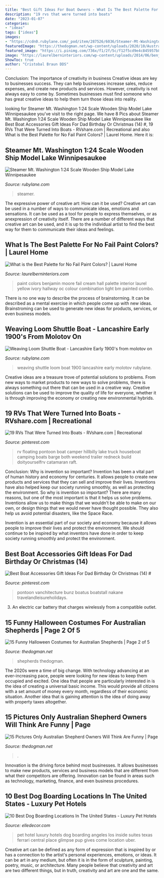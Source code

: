```yaml
---
title: "Best Gift Ideas For Boat Owners - What Is The Best Palette For No Fail Paint Colors?"
description: "19 rvs that were turned into boats"
date: "2023-01-07"
categories:
- "ideas"
tags: ["ideas"]
images:
- "https://cdn0.rubylane.com/_pod/item/287526/6036/Steamer-Mt-Washington-1-24-Scale-full-5o-720x2-959-f.jpg"
featuredImage: "https://thedogman.net/wp-content/uploads/2020/10/Australian-Shepherd-3.jpg"
featured_image: "https://i.pinimg.com/736x/f1/2f/5c/f12f5cd9e4c845957b8f85534b4d852b.jpg"
image: "https://laurelberninteriors.com/wp-content/uploads/2014/06/benjamin-moore-cream-hall-white-trim880x1200.jpg"
ShowToc: true
author: "Cristobal Braun DDS"
---
```



Conclusion: The importance of creativity in business
Creative ideas are key to businesses success. They can help businesses increase sales, reduce expenses, and create new products and services. However, creativity is not always easy to come by. Sometimes businesses must find someone who has great creative ideas to help them turn those ideas into reality.

	

		
looking for Steamer Mt. Washington 1:24 Scale Wooden Ship Model Lake Winnipesaukee you've visit to the right page. We have 8 Pics about Steamer Mt. Washington 1:24 Scale Wooden Ship Model Lake Winnipesaukee like Best Boat Accessories Gift Ideas For Dad Birthday Or Christmas (14) #, 19 RVs That Were Turned Into Boats - RVshare.com | Recreational and also What is the Best Palette for No Fail Paint Colors? | Laurel Home. Here it is:
		
    
## Steamer Mt. Washington 1:24 Scale Wooden Ship Model Lake Winnipesaukee

<img loading=lazy src="https://cdn0.rubylane.com/_pod/item/287526/6036/Steamer-Mt-Washington-1-24-Scale-full-5o-720x2-959-f.jpg" onerror="this.onerror=null;this.src='https://tse4.mm.bing.net/th?id=OIP.z7XdKfmin8slWc33ZgEwXQHaEj&amp;pid=15.1';" alt="Steamer Mt. Washington 1:24 Scale Wooden Ship Model Lake Winnipesaukee">

_Source: rubylane.com_

>steamer. 

	

The expressive power of creative art: How can it be used?
Creative art can be used in a number of ways to communicate ideas, emotions and sensations. It can be used as a tool for people to express themselves, or as anexpression of creativity itself. There are a number of different ways that creative art can be used, and it is up to the individual artist to find the best way for them to communicate their ideas and feelings.

    
## What Is The Best Palette For No Fail Paint Colors? | Laurel Home

<img loading=lazy src="https://laurelberninteriors.com/wp-content/uploads/2014/06/benjamin-moore-cream-hall-white-trim880x1200.jpg" onerror="this.onerror=null;this.src='https://tse1.mm.bing.net/th?id=OIP.34abTwRMB2Tsjoh0wNzFVQHaKG&amp;pid=15.1';" alt="What is the Best Palette for No Fail Paint Colors? | Laurel Home">

_Source: laurelberninteriors.com_

>paint colors benjamin moore fail cream hall palette interior laurel yellow ivory hallway oc colour combination light bm painted combo. 

	

There is no one way to describe the process of brainstorming. It can be described as a mental exercise in which people come up with new ideas. Brainstroming can be used to generate new ideas for products, services, or even business models.

    
## Weaving Loom Shuttle Boat - Lancashire Early 1900&#039;s From Molotov On

<img loading=lazy src="https://cdn0.rubylane.com/shops/molotov/8223.1L.jpg" onerror="this.onerror=null;this.src='https://tse4.mm.bing.net/th?id=OIP.C_1q9lFzvM_GuhJpAt1-2wHaEV&amp;pid=15.1';" alt="Weaving Loom Shuttle Boat - Lancashire Early 1900&#039;s from molotov on">

_Source: rubylane.com_

>weaving shuttle loom boat 1900 lancashire early molotov rubylane. 

	

Creative ideas are a treasure trove of potential solutions to problems. From new ways to market products to new ways to solve problems, there is always something out there that can be used in a creative way. Creative solutions can be used to improve the quality of life for everyone, whether it is through improving the economy or creating new environmental hybrids.

    
## 19 RVs That Were Turned Into Boats - RVshare.com | Recreational

<img loading=lazy src="https://i.pinimg.com/736x/01/32/d2/0132d273271d4e567b2e9dfa68b7f5d8.jpg" onerror="this.onerror=null;this.src='https://tse2.mm.bing.net/th?id=OIP.fTKmDfimCv7xg9ruFg6RLQHaE7&amp;pid=15.1';" alt="19 RVs That Were Turned Into Boats - RVshare.com | Recreational">

_Source: pinterest.com_

>rv floating pontoon boat camper hillbilly lake truck houseboat camping boats barge both weekend trailer redneck build doityourselfrv catamaran raft. 

	

Conclusion: Why is invention so important?
Invention has been a vital part of human history and economy for centuries. It allows people to create new products and services that they can sell and improve their lives. Inventions have also helped keep our society running smoothly, as well as protecting the environment.
So why is invention so important? There are many reasons, but one of the most important is that it helps us solve problems. Inventions allow us to make things that we wouldn’t be able to make on our own, or design things that we would never have thought possible. They also help us avoid potential disasters, like the Space Race.

 Invention is an essential part of our society and economy because it allows people to improve their lives and protect the environment. We should continue to be inspired by what inventors have done in order to keep society running smoothly and protect the environment.

    
## Best Boat Accessories Gift Ideas For Dad Birthday Or Christmas (14) #

<img loading=lazy src="https://i.pinimg.com/736x/f1/2f/5c/f12f5cd9e4c845957b8f85534b4d852b.jpg" onerror="this.onerror=null;this.src='https://tse3.mm.bing.net/th?id=OIP.aWY8oBeW-bX4N14tbs2xSAHaFC&amp;pid=15.1';" alt="Best Boat Accessories Gift Ideas For Dad Birthday Or Christmas (14) #">

_Source: pinterest.com_

>pontoon vanchitecture bunz boatus boatstall nakane travelandleisureholidays. 

	

3. An electric car battery that charges wirelessly from a compatible outlet. 

    
## 15 Funny Halloween Costumes For Australian Shepherds | Page 2 Of 5

<img loading=lazy src="https://thedogman.net/wp-content/uploads/2020/10/Australian-Shepherd-3.jpg" onerror="this.onerror=null;this.src='https://tse4.mm.bing.net/th?id=OIP.yZ4eAV0L53duf2hRPgzM6QHaJQ&amp;pid=15.1';" alt="15 Funny Halloween Costumes for Australian Shepherds | Page 2 of 5">

_Source: thedogman.net_

>shepherds thedogman. 

	

The 2020s were a time of big change. With technology advancing at an ever-increasing pace, people were looking for new ideas to keep them occupied and excited. One idea that people are particularly interested in is the idea of creating a universal basic income. This would provide all citizens with a set amount of money every month, regardless of their economic situation. Another idea that is gaining attention is the idea of doing away with property taxes altogether.

    
## 15 Pictures Only Australian Shepherd Owners Will Think Are Funny | Page

<img loading=lazy src="https://thedogman.net/wp-content/uploads/2020/09/Australian-Shepherd-18.jpg?x50647" onerror="this.onerror=null;this.src='https://tse4.mm.bing.net/th?id=OIP.3yFRwUulP8wsF4kkcbcRLwHaHk&amp;pid=15.1';" alt="15 Pictures Only Australian Shepherd Owners Will Think Are Funny | Page">

_Source: thedogman.net_

>. 

	

Innovation is the driving force behind most businesses. It allows businesses to make new products, services and business models that are different from what their competitors are offering. Innovation can be found in areas such as technology, marketing, finance, and even business procedures.

    
## 10 Best Dog Boarding Locations In The United States - Luxury Pet Hotels

<img loading=lazy src="http://edc.h-cdn.co/assets/17/02/best-dog-boarding-d-hotel.jpg" onerror="this.onerror=null;this.src='https://tse3.mm.bing.net/th?id=OIP.gDYneqohrP3b4SyRteJqEwHaFf&amp;pid=15.1';" alt="10 Best Dog Boarding Locations In The United States - Luxury Pet Hotels">

_Source: elledecor.com_

>pet hotel luxury hotels dog boarding angeles los inside suites texas ferrari central place glimpse pup gives come location uber. 

	

Creative art can be defined as any form of expression that is inspired by or has a connection to the artist's personal experiences, emotions, or ideas. It can be art in any medium, but often it is in the form of sculpture, painting, poetry, music, or architecture. Many people believe that creativity and art are two different things, but in truth, creativity and art are one and the same.

